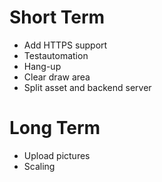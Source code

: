 # Short Term 
  - Add HTTPS support
  - Testautomation
  - Hang-up
  - Clear draw area
  - Split asset and backend server
  
# Long Term
  - Upload pictures
  - Scaling